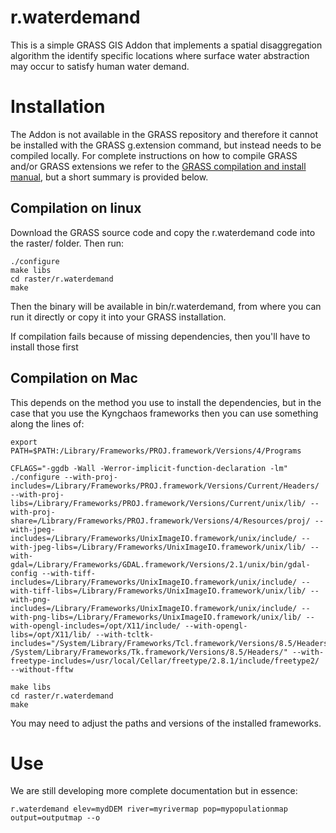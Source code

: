 # r.waterdemand

This is a simple GRASS GIS Addon that implements a spatial disaggregation algorithm the identify specific locations where surface water abstraction may occur to satisfy human water demand.

# Installation

The Addon is not available in the GRASS repository and therefore it cannot be installed with the GRASS g.extension command, but instead needs to be compiled locally. For complete instructions on how to compile GRASS and/or GRASS extensions we refer to the [GRASS compilation and install manual](https://grasswiki.osgeo.org/wiki/Compile_and_Install), but a short summary is provided below.

## Compilation on linux

Download the GRASS source code and copy the r.waterdemand code into the raster/ folder. Then run:

```
./configure
make libs
cd raster/r.waterdemand
make
```

Then the binary will be available in bin/r.waterdemand, from where you can run it directly or copy it into your GRASS installation.

If compilation fails because of missing dependencies, then you'll have to install those first

## Compilation on Mac

This depends on the method you use to install the dependencies, but in the case that you use the Kyngchaos frameworks then you can use something along the lines of:

```
export PATH=$PATH:/Library/Frameworks/PROJ.framework/Versions/4/Programs

CFLAGS="-ggdb -Wall -Werror-implicit-function-declaration -lm" ./configure --with-proj-includes=/Library/Frameworks/PROJ.framework/Versions/Current/Headers/ --with-proj-libs=/Library/Frameworks/PROJ.framework/Versions/Current/unix/lib/ --with-proj-share=/Library/Frameworks/PROJ.framework/Versions/4/Resources/proj/ --with-jpeg-includes=/Library/Frameworks/UnixImageIO.framework/unix/include/ --with-jpeg-libs=/Library/Frameworks/UnixImageIO.framework/unix/lib/ --with-gdal=/Library/Frameworks/GDAL.framework/Versions/2.1/unix/bin/gdal-config --with-tiff-includes=/Library/Frameworks/UnixImageIO.framework/unix/include/ --with-tiff-libs=/Library/Frameworks/UnixImageIO.framework/unix/lib/ --with-png-includes=/Library/Frameworks/UnixImageIO.framework/unix/include/ --with-png-libs=/Library/Frameworks/UnixImageIO.framework/unix/lib/ --with-opengl-includes=/opt/X11/include/ --with-opengl-libs=/opt/X11/lib/ --with-tcltk-includes="/System/Library/Frameworks/Tcl.framework/Versions/8.5/Headers/ /System/Library/Frameworks/Tk.framework/Versions/8.5/Headers/" --with-freetype-includes=/usr/local/Cellar/freetype/2.8.1/include/freetype2/  --without-fftw

make libs
cd raster/r.waterdemand
make
```

You may need to adjust the paths and versions of the installed frameworks.


# Use

We are still developing more complete documentation but in essence:

```
r.waterdemand elev=mydDEM river=myrivermap pop=mypopulationmap output=outputmap --o
```





